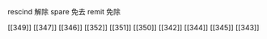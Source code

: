 




rescind 解除
spare 免去
remit 免除

[[349]]
[[347]]
[[346]]
[[352]]
[[351]]
[[350]]
[[342]]
[[344]]
[[345]]
[[343]]